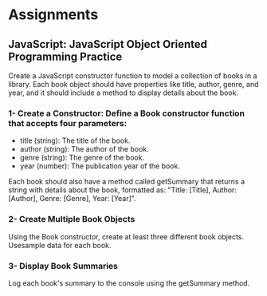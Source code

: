 # Assignments

## JavaScript: JavaScript Object Oriented Programming Practice
Create a JavaScript constructor function to model a collection of books in a library. Each book object should have properties like title, author, genre, and year, and it should include a method to display details about the book.

### 1- Create a Constructor: Define a Book constructor function that accepts four parameters:
- title (string): The title of the book.
- author (string): The author of the book.
- genre (string): The genre of the book.
- year (number): The publication year of the book.

Each book should also have a method called getSummary that returns a string with details about the book, formatted as:
"Title: [Title], Author: [Author], Genre: [Genre], Year: [Year]".

### 2-	Create Multiple Book Objects
Using the Book constructor, create at least three different book objects. Usesample data for each book.

### 3-	Display Book Summaries
Log each book's summary to the console using the getSummary method.


